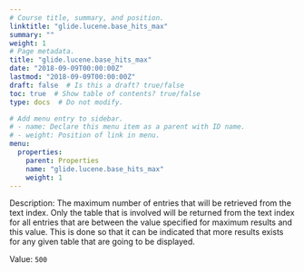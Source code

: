 ```yaml
---
# Course title, summary, and position.
linktitle: "glide.lucene.base_hits_max"
summary: ""
weight: 1
# Page metadata.
title: "glide.lucene.base_hits_max"
date: "2018-09-09T00:00:00Z"
lastmod: "2018-09-09T00:00:00Z"
draft: false  # Is this a draft? true/false
toc: true  # Show table of contents? true/false
type: docs  # Do not modify.

# Add menu entry to sidebar.
# - name: Declare this menu item as a parent with ID name.
# - weight: Position of link in menu.
menu:
  properties:
    parent: Properties
    name: "glide.lucene.base_hits_max"
    weight: 1
---
```


Description: The maximum number of entries that will be retrieved from the text index.  Only the table that is involved will be returned from the text index for all entries that are between the value specified for maximum results and this value.  This is done so that it can be indicated that more results exists for any given table that are going to be displayed.


Value: `500`